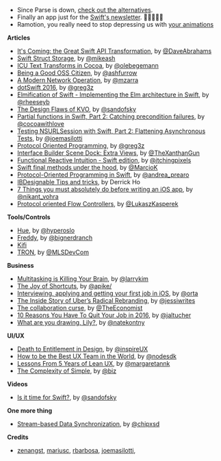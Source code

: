 * Since Parse is down, [check out the alternatives](https://github.com/relatedcode/ParseAlternatives). 
* Finally an app just for the [Swift's newsletter](https://stylemac.com/hirundo/). 🎉🎉🎉🎉🎉
* Ramotion, you really need to stop depressing us with [your animations](https://github.com/Ramotion/folding-cell)

**Articles**

* [It's Coming: the Great Swift API Transformation](https://swift.org/blog/swift-api-transformation/), by [@DaveAbrahams](https://twitter.com/DaveAbrahams) 
* [Swift Struct Storage](https://www.mikeash.com/pyblog/friday-qa-2016-01-29-swift-struct-storage.html), by [@mikeash](https://twitter.com/mikeash)
* [ICU Text Transforms in Cocoa](http://oleb.net/blog/2016/01/icu-text-transforms/), by [@olebegemann](https://twitter.com/@olebegemann)
* [Being a Good OSS Citizen](http://artsy.github.io/blog/2016/01/28/being-a-good-open-source-citizen/), by [@ashfurrow](https://twitter.com/ashfurrow)
* [A Modern Network Operation](http://www.cimgf.com/2016/01/28/a-modern-network-operation/), by [@mzarra](https://twitter.com/mzarra)
* [dotSwift 2016](https://medium.com/swift-programming/dotswift-2016-83c45ad80616#.f9gy7frkz), by [@greg3z](https://twitter.com/greg3z)
* [Elmification of Swift - Implementing the Elm architecture in Swift](https://medium.com/design-x-code/elmification-of-swift-af14b7f92b30#.93931logf), by [@rheeseyb](https://twitter.com/rheeseyb)
* [The Design Flaws of KVO](https://sandofsky.com/blog/kvo.html), by [@sandofsky](https://twitter.com/sandofsky)
* [Partial functions in Swift, Part 2: Catching precondition failures](http://www.cocoawithlove.com/blog/2016/02/02/partial-functions-part-two-catching-precondition-failures.html), by [@cocoawithlove](https://twitter.com/cocoawithlove)
* [Testing NSURLSession with Swift, Part 2: Flattening Asynchronous Tests](http://masilotti.com/testing-nsurlsession-async/), by [@joemasilotti](https://twitter.com/joemasilotti)
* [Protocol Oriented Programming](https://medium.com/swift-programming/protocol-oriented-programming-a3e192f6e8f2#.vztmdb3d6), by [@greg3z](https://twitter.com/greg3z)
* [Interface Builder Scene Dock: Extra Views](https://medium.com/@michael.ormonde/interface-builder-scene-dock-extra-views-26cef5fe363b#.uy99chq6m), by [@TheXanthanGun](https://twitter.com/TheXanthanGun)
* [Functional Reactive Intuition - Swift edition](http://itchingpixels.com/blog/functional-reactive-intuition-swift/), by [@itchingpixels](https://twitter.com/itchingpixels)
* [Swift final methods under the hood](https://medium.com/@MarcioK/swift-final-functions-under-the-hood-2deccd0b9437#.brkwo0wyz), by [@MarcioK](https://twitter.com/MarcioK)
* [Protocol-Oriented Programming in Swift](https://medium.com/@andrea.prearo/protocol-oriented-programming-in-swift-daba92bc9c98#.mkao8lnp8), by [@andrea_prearo](https://twitter.com/andrea_prearo)
* [IBDesignable Tips and tricks](https://medium.com/@derrickho_28266/ibdesignable-tips-and-tricks-54c91d43fb7f#.wx5fgwayg), by Derrick Ho
* [7 Things you must absolutely do before writing an iOS app](https://medium.com/@nikantvohra/7-things-you-must-absolutely-do-before-writing-an-ios-app-a8bacf710c57#.sez1y9eom), by [@nikant_vohra](https://twitter.com/nikant_vohra)
* [Protocol oriented Flow Controllers](https://medium.com/appunite-edu-collection/protocol-oriented-flow-controllers-989c11eea759#.1hq8hl34e), by [@LukaszKasperek](https://twitter.com/LukaszKasperek)


**Tools/Controls**

* [Hue](https://github.com/hyperoslo/Hue), by [@hyperoslo](https://twitter.com/hyperoslo)
* [Freddy](https://github.com/bignerdranch/Freddy), by [@bignerdranch](https://twitter.com/bignerdranch)
* [Kifi](https://www.kifi.com/integrations/slack)
* [TRON](https://github.com/MLSDev/TRON), by [@MLSDevCom](https://twitter.com/MLSDevCom)

**Business**

* [Multitasking is Killing Your Brain](https://medium.com/life-tips/multitasking-is-killing-your-brain-79104e62e930#.yuof7cirh), by [@larrykim](https://twitter.com/larrykim)
* [The Joy of Shortcuts](http://www.allenpike.com/2016/parse-joy-of-shortcuts/), by [@apike/](http://www.twitter.com/apike/) 
* [Interviewing, applying and getting your first job in iOS](http://artsy.github.io/blog/2016/01/30/iOS-Junior-Interviews/), by [@orta](https://twitter.com/orta)
* [The Inside Story of Uber’s Radical Rebranding](http://www.wired.com/2016/02/the-inside-story-behind-ubers-colorful-redesign/), by [@jessiwrites](https://twitter.com/jessiwrites)
* [The collaboration curse](http://www.economist.com/news/business/21688872-fashion-making-employees-collaborate-has-gone-too-far-collaboration-curse), by [@TheEconomist](https://twitter.com/TheEconomist)
* [10 Reasons You Have To Quit Your Job in 2016](https://medium.com/life-learning/10-reasons-you-have-to-quit-your-job-in-2016-a7c9c413c366#.yoxeujqen), by [@jaltucher](https://twitter.com/jaltucher)
* [What are you drawing, Lily?](https://m.signalvnoise.com/what-are-you-drawing-lily-48f0683941e6#.kbel3lyqv), by [@natekontny](https://twitter.com/natekontny)

**UI/UX**

* [Death to Entitlement in Design](https://medium.com/iq-design/death-to-entitlement-in-design-5dfe04e81ce5), by [@inspireUX](https://twitter.com/inspireUX)
* [How to be the Best UX Team in the World](http://www.nodesagency.com/how-to-be-the-best-ux-team-for-app-development-in-the-world/), by [@nodesdk](https://twitter.com/nodesdk)
* [Lessons From 5 Years of Lean UX](http://blog.invisionapp.com/5-years-lean-ux-jeff-gothelf/), by [@margaretannk](https://twitter.com/margaretannk)
* [The Complexity of Simple](https://medium.com/the-biz-stone-collection/the-complexity-of-simple-a2d4dd38bf3#.r2a9yawsu), by [@biz](https://twitter.com/biz)

**Videos**

* [Is it time for Swift?](https://realm.io/news/ben-sandofsky-time-for-swift/), by [@sandofsky](https://twitter.com/sandofsky)

**One more thing**

* [Stream-based Data Synchronization](https://medium.com/@klemen.verdnik/stream-based-data-synchronization-41ff242327ec#.n89wz3cwk), by [@chipxsd](https://twitter.com/chipxsd)

**Credits**

* [zenangst](https://github.com/zenangst), [mariusc](https://github.com/mariusc), [rbarbosa](https://github.com/rbarbosa), [joemasilotti](https://github.com/joemasilotti),

